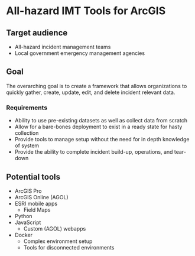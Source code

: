 # All-hazard IMT Tools for ArcGIS

## Target audience
- All-hazard incident management teams
- Local government emergency management agencies

## Goal
The overarching goal is to create a framework that allows organizations to quickly gather, create, update, edit,
and delete incident relevant data. 

### Requirements
- Ability to use pre-existing datasets as well as collect data from scratch
- Allow for a bare-bones deployment to exist in a ready state for hasty collection
- Provide tools to manage setup without the need for in depth knowledge of system
- Provide the ability to complete incident build-up, operations, and tear-down

## Potential tools
- ArcGIS Pro
- ArcGIS Online (AGOL)
- ESRI mobile apps
  - Field Maps
- Python
- JavaScript
  - Custom (AGOL) webapps
- Docker
  - Complex environment setup
  - Tools for disconnected environments


